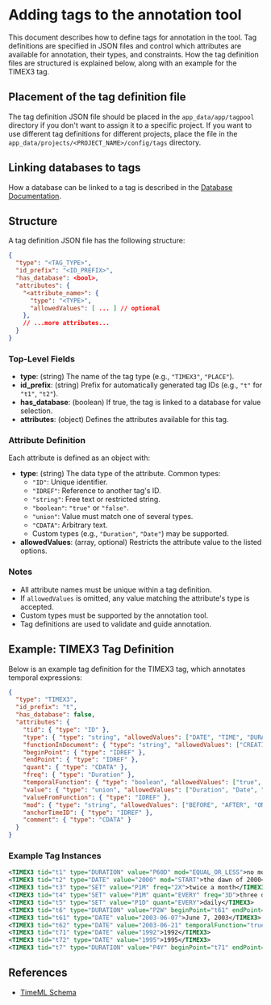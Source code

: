 # Adding tags to the annotation tool
This document describes how to define tags for annotation in the tool. Tag definitions are specified in JSON files and control which attributes are available for annotation, their types, and constraints. How the tag definition files are structured is explained below, along with an example for the TIMEX3 tag.

## Placement of the tag definition file
The tag definition JSON file should be placed in the `app_data/app/tagpool` directory if you don't want to assign it to a specific project. If you want to use different tag definitions for different projects, place the file in the `app_data/projects/<PROJECT_NAME>/config/tags` directory.

## Linking databases to tags
How a database can be linked to a tag is described in the [Database Documentation](README_database.md).

## Structure
A tag definition JSON file has the following structure:

```json
{
  "type": "<TAG_TYPE>",
  "id_prefix": "<ID_PREFIX>",
  "has_database": <bool>,
  "attributes": {
    "<attribute_name>": {
      "type": "<TYPE>",
      "allowedValues": [ ... ] // optional
    },
    // ...more attributes...
  }
}
```

### Top-Level Fields
- **type**: (string) The name of the tag type (e.g., `"TIMEX3"`, `"PLACE"`).
- **id_prefix**: (string) Prefix for automatically generated tag IDs (e.g., `"t"` for `"t1"`, `"t2"`).
- **has_database**: (boolean) If true, the tag is linked to a database for value selection.
- **attributes**: (object) Defines the attributes available for this tag.

### Attribute Definition
Each attribute is defined as an object with:

- **type**: (string) The data type of the attribute. Common types:
  - `"ID"`: Unique identifier.
  - `"IDREF"`: Reference to another tag's ID.
  - `"string"`: Free text or restricted string.
  - `"boolean"`: `"true"` or `"false"`.
  - `"union"`: Value must match one of several types.
  - `"CDATA"`: Arbitrary text.
  - Custom types (e.g., `"Duration"`, `"Date"`) may be supported.
- **allowedValues**: (array, optional) Restricts the attribute value to the listed options.

### Notes
- All attribute names must be unique within a tag definition.
- If `allowedValues` is omitted, any value matching the attribute's type is accepted.
- Custom types must be supported by the annotation tool.
- Tag definitions are used to validate and guide annotation.

## Example: TIMEX3 Tag Definition
Below is an example tag definition for the TIMEX3 tag, which annotates temporal expressions:

```json
{
  "type": "TIMEX3",
  "id_prefix": "t",
  "has_database": false,
  "attributes": {
    "tid": { "type": "ID" },
    "type": { "type": "string", "allowedValues": ["DATE", "TIME", "DURATION", "SET"] },
    "functionInDocument": { "type": "string", "allowedValues": ["CREATION_TIME", "EXPIRATION_TIME", "MODIFICATION_TIME", "PUBLICATION_TIME", "RELEASE_TIME", "RECEPTION_TIME", "NONE"] },
    "beginPoint": { "type": "IDREF" },
    "endPoint": { "type": "IDREF" },
    "quant": { "type": "CDATA" },
    "freq": { "type": "Duration" },
    "temporalFunction": { "type": "boolean", "allowedValues": ["true", "false"] },
    "value": { "type": "union", "allowedValues": ["Duration", "Date", "Time", "WeekDate", "WeekTime", "Season", "PartOfYear", "PaPrFu"] },
    "valueFromFunction": { "type": "IDREF" },
    "mod": { "type": "string", "allowedValues": ["BEFORE", "AFTER", "ON_OR_BEFORE", "ON_OR_AFTER", "LESS_THAN", "MORE_THAN", "EQUAL_OR_LESS", "EQUAL_OR_MORE", "START", "MID", "END", "APPROX"] },
    "anchorTimeID": { "type": "IDREF" },
    "comment": { "type": "CDATA" }
  }
}
```

### Example Tag Instances
```xml
<TIMEX3 tid="t1" type="DURATION" value="P60D" mod="EQUAL_OR_LESS">no more than 60 days</TIMEX3>
<TIMEX3 tid="t2" type="DATE" value="2000" mod="START">the dawn of 2000</TIMEX3>
<TIMEX3 tid="t3" type="SET" value="P1M" freq="2X">twice a month</TIMEX3>
<TIMEX3 tid="t4" type="SET" value="P1M" quant="EVERY" freq="3D">three days every month</TIMEX3>
<TIMEX3 tid="t5" type="SET" value="P1D" quant="EVERY">daily</TIMEX3>
<TIMEX3 tid="t6" type="DURATION" value="P2W" beginPoint="t61" endPoint="t62">two weeks</TIMEX3>
<TIMEX3 tid="t61" type="DATE" value="2003-06-07">June 7, 2003</TIMEX3>
<TIMEX3 tid="t62" type="DATE" value="2003-06-21" temporalFunction="true" anchorTimeID="t6"/>
<TIMEX3 tid="t71" type="DATE" value="1992">1992</TIMEX3>
<TIMEX3 tid="t72" type="DATE" value="1995">1995</TIMEX3>
<TIMEX3 tid="t7" type="DURATION" value="P4Y" beginPoint="t71" endPoint="t72" temporalFunction="true"/>
```

## References
- [TimeML Schema](https://timeml.github.io/site/publications/timeMLdocs/timeml_1.2.1.html#timex3)

